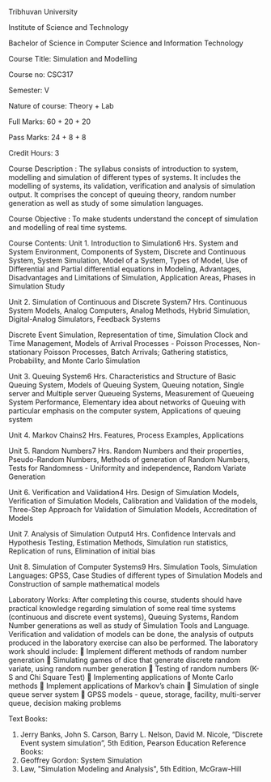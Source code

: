 Tribhuvan University

Institute of Science and Technology

Bachelor of Science in Computer Science and Information Technology

Course Title: Simulation and Modelling

Course no: CSC317

Semester: V

Nature of course: Theory + Lab

Full Marks: 60 + 20 + 20

Pass Marks: 24 + 8 + 8

Credit Hours: 3

Course Description : The syllabus consists of introduction to system, modelling and simulation of different types of systems. It includes the modelling of systems, its validation, verification and analysis of simulation output. It comprises the concept of queuing theory, random number generation as well as study of some simulation languages.

Course Objective : To make students understand the concept of simulation and modelling of real time systems.

Course Contents:
Unit 1. Introduction to Simulation6 Hrs.
System and System Environment, Components of System, Discrete and Continuous System, System Simulation, Model of a System, Types of Model, Use of Differential and Partial differential equations in Modeling, Advantages, Disadvantages and Limitations of Simulation, Application Areas, Phases in Simulation Study

Unit 2. Simulation of Continuous and Discrete System7 Hrs.
Continuous System Models, Analog Computers, Analog Methods, Hybrid Simulation, Digital-Analog Simulators, Feedback Systems

Discrete Event Simulation, Representation of time, Simulation Clock and Time Management, Models of Arrival Processes - Poisson Processes, Non-stationary Poisson Processes, Batch Arrivals; Gathering statistics, Probability, and Monte Carlo Simulation

Unit 3. Queuing System6 Hrs.
Characteristics and Structure of Basic Queuing System, Models of Queuing System, Queuing notation, Single server and Multiple server Queueing Systems, Measurement of Queueing System Performance, Elementary idea about networks of Queuing with particular emphasis on the computer system, Applications of queuing system

Unit 4. Markov Chains2 Hrs.
Features, Process Examples, Applications

Unit 5. Random Numbers7 Hrs.
Random Numbers and their properties, Pseudo-Random Numbers, Methods of generation of Random Numbers, Tests for Randomness - Uniformity and independence, Random Variate Generation

Unit 6. Verification and Validation4 Hrs.
Design of Simulation Models, Verification of Simulation Models, Calibration and Validation of the models, Three-Step Approach for Validation of Simulation Models, Accreditation of Models

Unit 7. Analysis of Simulation Output4 Hrs.
Confidence Intervals and Hypothesis Testing, Estimation Methods, Simulation run statistics, Replication of runs, Elimination of initial bias

Unit 8. Simulation of Computer Systems9 Hrs.
Simulation Tools, Simulation Languages: GPSS, Case Studies of different types of Simulation Models and Construction of sample mathematical models

Laboratory Works:
After completing this course, students should have practical knowledge regarding simulation of some real time systems (continuous and discrete event systems), Queuing Systems, Random Number generations as well as study of Simulation Tools and Language. Verification and validation of models can be done, the analysis of outputs produced in the laboratory exercise can also be performed. The laboratory work should include:  Implement different methods of random number generation  Simulating games of dice that generate discrete random variate, using random number generation  Testing of random numbers (K-S and Chi Square Test)  Implementing applications of Monte Carlo methods  Implement applications of Markov’s chain  Simulation of single queue server system  GPSS models - queue, storage, facility, multi-server queue, decision making problems

Text Books:
1. Jerry Banks, John S. Carson, Barry L. Nelson, David M. Nicole, “Discrete Event system
simulation”, 5th Edition, Pearson Education
Reference Books:
1. Geoffrey Gordon: System Simulation
2. Law, "Simulation Modeling and Analysis", 5th Edition, McGraw-Hill